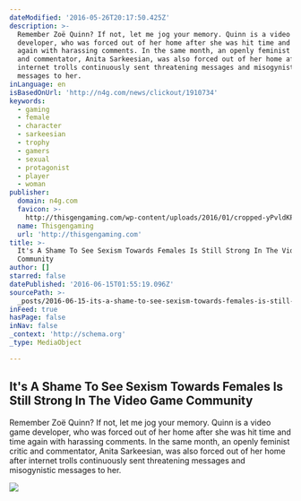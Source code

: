 ```yaml
---
dateModified: '2016-05-26T20:17:50.425Z'
description: >-
  Remember Zoë Quinn? If not, let me jog your memory. Quinn is a video game
  developer, who was forced out of her home after she was hit time and time
  again with harassing comments. In the same month, an openly feminist critic
  and commentator, Anita Sarkeesian, was also forced out of her home after
  internet trolls continuously sent threatening messages and misogynistic
  messages to her.
inLanguage: en
isBasedOnUrl: 'http://n4g.com/news/clickout/1910734'
keywords:
  - gaming
  - female
  - character
  - sarkeesian
  - trophy
  - gamers
  - sexual
  - protagonist
  - player
  - woman
publisher:
  domain: n4g.com
  favicon: >-
    http://thisgengaming.com/wp-content/uploads/2016/01/cropped-yPvldKPU-192x192.png
  name: Thisgengaming
  url: 'http://thisgengaming.com'
title: >-
  It's A Shame To See Sexism Towards Females Is Still Strong In The Video Game
  Community
author: []
starred: false
datePublished: '2016-06-15T01:55:19.096Z'
sourcePath: >-
  _posts/2016-06-15-its-a-shame-to-see-sexism-towards-females-is-still-strong-i.md
inFeed: true
hasPage: false
inNav: false
_context: 'http://schema.org'
_type: MediaObject

---
```

<article style=""><h1>It's A Shame To See Sexism Towards Females Is Still Strong In The Video Game Community</h1><p>Remember Zoë Quinn? If not, let me jog your memory. Quinn is a video game developer, who was forced out of her home after she was hit time and time again with harassing comments. In the same month, an openly feminist critic and commentator, Anita Sarkeesian, was also forced out of her home after internet trolls continuously sent threatening messages and misogynistic messages to her.</p><img src="https://i.ytimg.com/vi/Oh96lMo0Yt0/maxresdefault.jpg" /></article>